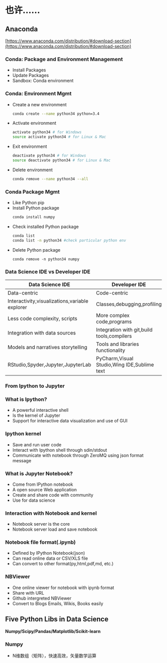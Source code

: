 # 也许……

## Anaconda
[https://www.anaconda.com/distribution/#download-section](https://www.anaconda.com/distribution/#download-section)

### Conda: Package and Environment Management
* Install Packages
* Update Packages
* Sandbox: Conda environment

### Conda: Environment Mgmt
* Create a new environment
  ```sh
  conda create --name python34 python=3.4
  ```
* Activate environment
  ```sh
  activate python34 # for Windows
  source activate python34 # for Linux & Mac
  ```
* Exit environment
  ```sh
  deactivate python34 # for Windows
  source deactivate python34 # for Linux & Mac
  ```
* Delete environment
  ```sh
  conda remove --name python34 --all
  ```

### Conda Package Mgmt
* Like Python pip
* Install Python package
  ```sh
  conda install numpy
  ```
* Check installed Python package
  ```sh
  conda list
  conda list -n python34 #check particular python env
  ```
* Delete Python package
  ```
  conda remove -n python34 numpy
  ```

### Data Science IDE vs Developer IDE
Data Science IDE | Developer IDE
-|-
Data-centric|Code-centric
Interactivity,visualizations,variable explorer|Classes,debugging,profiling
Less code complexity, scripts|More complex code,programs
Integration with data sources|Integration with git,build tools,compilers
Models and narratives storytelling|Tools and libraries functionality
RStudio,Spyder,Jupyter,JupyterLab|PyCharm,Visual Studio,Wing IDE,Sublime text

### From Ipython to Jupyter

### What is Ipython?
* A powerful interactive shell
* Is the kernel of Jupyter
* Support for interactive data visualization and use of GUI

### Ipython kernel
* Save and run user code
* Interact with Ipython shell through sdin/stdout
* Communicate with notebook through ZeroMQ using json format message

### What is Jupyter Notebook?
* Come from IPython notebook
* A open source Web application
* Create and share code with community
* Use for data science

### Interaction with Notebook and kernel
* Notebook server is the core
* Notebook server load and save notebook

### Notebook file format(.ipynb)
* Defined by IPython Notebook(json)
* Can read online data or CSV/XLS file
* Can convert to other format(py,html,pdf,md, etc.)

### NBViewer
* One online viewer for notebook with ipynb format
* Share with URL
* Github intergreted NBViewer
* Convert to Blogs Emails, Wikis, Books easily

## Five Python Libs in Data Science

**Numpy/Scipy/Pandas/Matplotlib/Scikit-learn**

### Numpy
* N维数组（矩阵），快速高效，矢量数学运算
